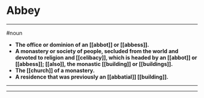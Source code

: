 # Abbey
---
#noun
- **The office or dominion of an [[abbot]] or [[abbess]].**
- **A monastery or society of people, secluded from the world and devoted to religion and [[celibacy]], which is headed by an [[abbot]] or [[abbess]]; [[also]], the monastic [[building]] or [[buildings]].**
- **The [[church]] of a monastery.**
- **A residence that was previously an [[abbatial]] [[building]].**
---
---

